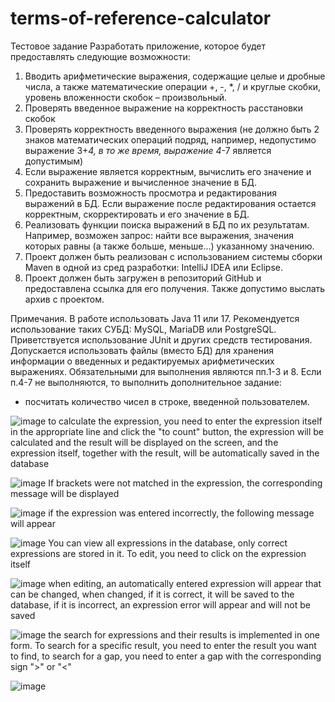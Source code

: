# terms-of-reference-calculator
Тестовое задание 
Разработать приложение, которое будет предоставлять следующие
возможности:
1. Вводить арифметические выражения, содержащие целые и дробные
числа, а также математические операции +, -, *, / и круглые скобки,
уровень вложенности скобок – произвольный.
2. Проверять введенное выражение на корректность расстановки скобок
3. Проверять корректность введенного выражения (не должно быть 2
знаков математических операций подряд, например, недопустимо
выражение 3+*4, в то же время, выражение 4*-7 является
допустимым)
4. Если выражение является корректным, вычислить его значение и
сохранить выражение и вычисленное значение в БД.
5. Предоставить возможность просмотра и редактирования выражений в
БД. Если выражение после редактирования остается корректным,
скорректировать и его значение в БД.
6. Реализовать функции поиска выражений в БД по их результатам.
Например, возможен запрос: найти все выражения, значения которых
равны (а также больше, меньше...) указанному значению.
7. Проект должен быть реализован с использованием системы сборки
Maven в одной из сред разработки: IntelliJ IDEA или Eclipse.
8. Проект должен быть загружен в репозиторий GitHub и предоставлена
ссылка для его получения. Также допустимо выслать архив с
проектом.

Примечания.
В работе использовать Java 11 или 17.
Рекомендуется использование таких СУБД: MySQL, MariaDB или
PostgreSQL.
Приветствуется использование JUnit и других средств тестирования.
Допускается использовать файлы (вместо БД) для хранения информации о
введенных и редактируемых арифметических выражениях.
Обязательными для выполнения являются пп.1-3 и 8. Если п.4-7 не
выполняются, то выполнить дополнительное задание:
- посчитать количество чисел в строке, введенной пользователем.

![image](https://user-images.githubusercontent.com/66881230/164686634-84007e0b-11ec-4d88-bfbc-19440067dfc2.png)
to calculate the expression, you need to enter the expression itself in the appropriate line and click the "to count" button, the expression will be calculated and the result will be displayed on the screen, and the expression itself, together with the result, will be automatically saved in the database

![image](https://user-images.githubusercontent.com/66881230/164687407-00e5259e-e0e8-48e9-b1e8-56191f57ca33.png)
If brackets were not matched in the expression, the corresponding message will be displayed

![image](https://user-images.githubusercontent.com/66881230/164688047-48e3108a-a30e-4f24-87b9-8b60726d1617.png)
if the expression was entered incorrectly, the following message will appear

![image](https://user-images.githubusercontent.com/66881230/164688397-b63b043e-b1a5-4b2e-b8c1-c0c49729abb8.png)
You can view all expressions in the database, only correct expressions are stored in it. To edit, you need to click on the expression itself

![image](https://user-images.githubusercontent.com/66881230/164689065-bfb998c0-0c91-4392-b5a3-11640a018356.png)
when editing, an automatically entered expression will appear that can be changed, when changed, if it is correct, it will be saved to the database, if it is incorrect, an expression error will appear and will not be saved

![image](https://user-images.githubusercontent.com/66881230/164692001-0255404b-1e78-4d2e-ad60-c90a76778419.png)
the search for expressions and their results is implemented in one form. To search for a specific result, you need to enter the result you want to find, to search for a gap, you need to enter a gap with the corresponding sign ">" or "<"

![image](https://user-images.githubusercontent.com/66881230/164689961-a73cfbe4-6212-4946-b8b2-1b229152bf68.png)


